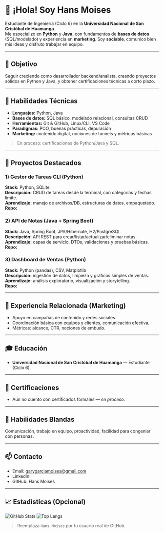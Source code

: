 # 👋 ¡Hola! Soy Hans Moises

Estudiante de Ingeniería (Ciclo 6) en la **Universidad Nacional de San Cristóbal de Huamanga**.  
Me especializo en **Python** y **Java**, con fundamentos de **bases de datos** (SQL/modelado) y experiencia en **marketing**. Soy **sociable**, comunico bien mis ideas y disfruto trabajar en equipo.

---

## 🎯 Objetivo
Seguir creciendo como desarrollador backend/analista, creando proyectos sólidos en Python y Java, y obtener certificaciones técnicas a corto plazo.

---

## 🧰 Habilidades Técnicas

- **Lenguajes:** Python, Java  
- **Bases de datos:** SQL básico, modelado relacional, consultas CRUD  
- **Herramientas:** Git & GitHub, Linux/CLI, VS Code  
- **Paradigmas:** POO, buenas prácticas, depuración  
- **Marketing:** contenido digital, nociones de funnels y métricas básicas

> En proceso: certificaciones de Python/Java y SQL.

---

## 🚀 Proyectos Destacados

### 1) Gestor de Tareas CLI (Python)
**Stack:** Python, SQLite  
**Descripción:** CRUD de tareas desde la terminal, con categorías y fechas límite.  
**Aprendizaje:** manejo de archivos/DB, estructuras de datos, empaquetado.  
**Repo:** <enlace-al-repositorio>

### 2) API de Notas (Java + Spring Boot)
**Stack:** Java, Spring Boot, JPA/Hibernate, H2/PostgreSQL  
**Descripción:** API REST para crear/listar/actualizar/eliminar notas.  
**Aprendizaje:** capas de servicio, DTOs, validaciones y pruebas básicas.  
**Repo:** <enlace-al-repositorio>

### 3) Dashboard de Ventas (Python)
**Stack:** Python (pandas), CSV, Matplotlib  
**Descripción:** ingestión de datos, limpieza y gráficos simples de ventas.  
**Aprendizaje:** análisis exploratorio, visualización y storytelling.  
**Repo:** <enlace-al-repositorio>

---

## 💼 Experiencia Relacionada (Marketing)
- Apoyo en campañas de contenido y redes sociales.  
- Coordinación básica con equipos y clientes, comunicación efectiva.  
- Métricas: alcance, CTR, nociones de embudo.

---

## 🎓 Educación
- **Universidad Nacional de San Cristóbal de Huamanga** — Estudiante (Ciclo 6)

---

## 📜 Certificaciones
- Aún no cuento con certificados formales — *en proceso*.

---

## 🤝 Habilidades Blandas
Comunicación, trabajo en equipo, proactividad, facilidad para congeniar con personas.

---

## 📫 Contacto
- Email: garygarciamoises@gmail.com  
- LinkedIn: 
- GitHub: Hans Moises

---

## 📈 Estadísticas (Opcional)

![GitHub Stats](https://github-readme-stats.vercel.app/api?username=hansmoises&show_icons=true)
![Top Langs](https://github-readme-stats.vercel.app/api/top-langs/?username=hansmoises&layout=compact)

> Reemplaza `Hans Moises` por tu usuario real de GitHub.
